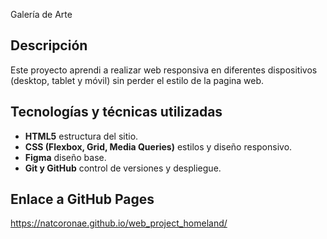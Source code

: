 Galería de Arte

## Descripción

Este proyecto aprendi a realizar web responsiva en diferentes dispositivos (desktop, tablet y móvil) sin perder el estilo de la pagina web.

## Tecnologías y técnicas utilizadas

- **HTML5** estructura del sitio.
- **CSS (Flexbox, Grid, Media Queries)** estilos y diseño responsivo.
- **Figma** diseño base.
- **Git y GitHub** control de versiones y despliegue.

## Enlace a GitHub Pages

https://natcoronae.github.io/web_project_homeland/
